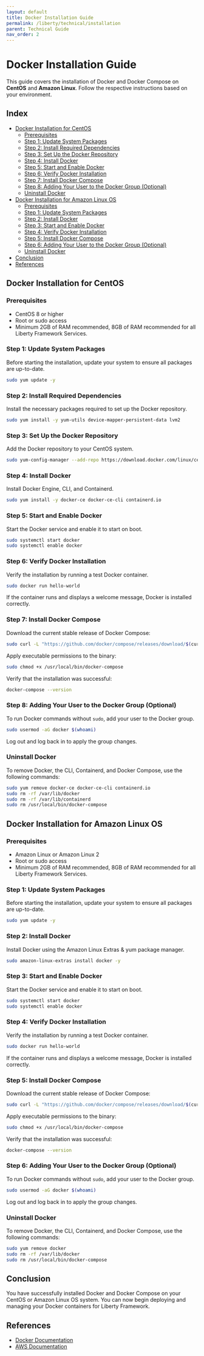 ```yaml
---
layout: default
title: Docker Installation Guide
permalink: /liberty/technical/installation
parent: Technical Guide
nav_order: 2
---
```



# Docker Installation Guide

This guide covers the installation of Docker and Docker Compose on **CentOS** and **Amazon Linux**. Follow the respective instructions based on your environment.

## Index

- [Docker Installation for CentOS](#docker-installation-for-centos)
  - [Prerequisites](#prerequisites)
  - [Step 1: Update System Packages](#step-1-update-system-packages)
  - [Step 2: Install Required Dependencies](#step-2-install-required-dependencies)
  - [Step 3: Set Up the Docker Repository](#step-3-set-up-the-docker-repository)
  - [Step 4: Install Docker](#step-4-install-docker)
  - [Step 5: Start and Enable Docker](#step-5-start-and-enable-docker)
  - [Step 6: Verify Docker Installation](#step-6-verify-docker-installation)
  - [Step 7: Install Docker Compose](#step-7-install-docker-compose)
  - [Step 8: Adding Your User to the Docker Group (Optional)](#step-8-adding-your-user-to-the-docker-group-optional)
  - [Uninstall Docker](#uninstall-docker)
- [Docker Installation for Amazon Linux OS](#docker-installation-for-amazon-linux-os)
  - [Prerequisites](#prerequisites-1)
  - [Step 1: Update System Packages](#step-1-update-system-packages-1)
  - [Step 2: Install Docker](#step-2-install-docker)
  - [Step 3: Start and Enable Docker](#step-3-start-and-enable-docker)
  - [Step 4: Verify Docker Installation](#step-4-verify-docker-installation)
  - [Step 5: Install Docker Compose](#step-5-install-docker-compose)
  - [Step 6: Adding Your User to the Docker Group (Optional)](#step-6-adding-your-user-to-the-docker-group-optional-1)
  - [Uninstall Docker](#uninstall-docker-1)
- [Conclusion](#conclusion)
- [References](#references)

## Docker Installation for CentOS

### Prerequisites

- CentOS 8 or higher
- Root or sudo access
- Minimum 2GB of RAM recommended, 8GB of RAM recommended for all Liberty Framework Services.

### Step 1: Update System Packages

Before starting the installation, update your system to ensure all packages are up-to-date.

```bash
sudo yum update -y
```

### Step 2: Install Required Dependencies

Install the necessary packages required to set up the Docker repository.

```bash
sudo yum install -y yum-utils device-mapper-persistent-data lvm2
```

### Step 3: Set Up the Docker Repository

Add the Docker repository to your CentOS system.

```bash
sudo yum-config-manager --add-repo https://download.docker.com/linux/centos/docker-ce.repo
```

### Step 4: Install Docker

Install Docker Engine, CLI, and Containerd.

```bash
sudo yum install -y docker-ce docker-ce-cli containerd.io
```

### Step 5: Start and Enable Docker

Start the Docker service and enable it to start on boot.

```bash
sudo systemctl start docker
sudo systemctl enable docker
```

### Step 6: Verify Docker Installation

Verify the installation by running a test Docker container.

```bash
sudo docker run hello-world
```

If the container runs and displays a welcome message, Docker is installed correctly.

### Step 7: Install Docker Compose

Download the current stable release of Docker Compose:

```bash
sudo curl -L "https://github.com/docker/compose/releases/download/$(curl -s https://api.github.com/repos/docker/compose/releases/latest | grep -Po '"tag_name": "\K.*?(?=")')/docker-compose-$(uname -s)-$(uname -m)" -o /usr/local/bin/docker-compose
```

Apply executable permissions to the binary:

```bash
sudo chmod +x /usr/local/bin/docker-compose
```

Verify that the installation was successful:

```bash
docker-compose --version
```

### Step 8: Adding Your User to the Docker Group (Optional)

To run Docker commands without `sudo`, add your user to the Docker group.

```bash
sudo usermod -aG docker $(whoami)
```

Log out and log back in to apply the group changes.

### Uninstall Docker

To remove Docker, the CLI, Containerd, and Docker Compose, use the following commands:

```bash
sudo yum remove docker-ce docker-ce-cli containerd.io
sudo rm -rf /var/lib/docker
sudo rm -rf /var/lib/containerd
sudo rm /usr/local/bin/docker-compose
```

## Docker Installation for Amazon Linux OS

### Prerequisites

- Amazon Linux or Amazon Linux 2
- Root or sudo access
- Minimum 2GB of RAM recommended, 8GB of RAM recommended for all Liberty Framework Services.

### Step 1: Update System Packages

Before starting the installation, update your system to ensure all packages are up-to-date.

```bash
sudo yum update -y
```

### Step 2: Install Docker

Install Docker using the Amazon Linux Extras & yum package manager.

```bash
sudo amazon-linux-extras install docker -y
```

### Step 3: Start and Enable Docker

Start the Docker service and enable it to start on boot.

```bash
sudo systemctl start docker
sudo systemctl enable docker
```

### Step 4: Verify Docker Installation

Verify the installation by running a test Docker container.

```bash
sudo docker run hello-world
```

If the container runs and displays a welcome message, Docker is installed correctly.

### Step 5: Install Docker Compose

Download the current stable release of Docker Compose:

```bash
sudo curl -L "https://github.com/docker/compose/releases/download/$(curl -s https://api.github.com/repos/docker/compose/releases/latest | grep -Po '"tag_name": "\K.*?(?=")')/docker-compose-$(uname -s)-$(uname -m)" -o /usr/local/bin/docker-compose
```

Apply executable permissions to the binary:

```bash
sudo chmod +x /usr/local/bin/docker-compose
```

Verify that the installation was successful:

```bash
docker-compose --version
```

### Step 6: Adding Your User to the Docker Group (Optional)

To run Docker commands without `sudo`, add your user to the Docker group.

```bash
sudo usermod -aG docker $(whoami)
```

Log out and log back in to apply the group changes.

### Uninstall Docker

To remove Docker, the CLI, Containerd, and Docker Compose, use the following commands:

```bash
sudo yum remove docker
sudo rm -rf /var/lib/docker
sudo rm /usr/local/bin/docker-compose
```

## Conclusion

You have successfully installed Docker and Docker Compose on your CentOS or Amazon Linux OS system. You can now begin deploying and managing your Docker containers for Liberty Framework.

## References

- [Docker Documentation](https://docs.docker.com/)
- [AWS Documentation](https://docs.aws.amazon.com/)
